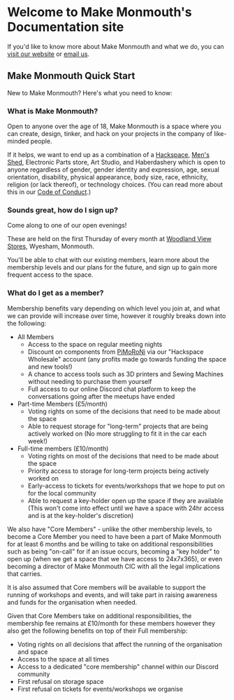 # Welcome to Make Monmouth's Documentation site

If you'd like to know more about Make Monmouth and what we do, you can [visit our website](https://www.makemonmouth.co.uk/) or [email us](mailto:info@makemonmouth.co.uk).

## Make Monmouth Quick Start

New to Make Monmouth? Here's what you need to know:

### What is Make Monmouth?

Open to anyone over the age of 18, Make Monmouth is a space where you can create, design, tinker, and hack on your projects in the company of like-minded people.

If it helps, we want to end up as a combination of a [Hackspace](https://hackspace.org.uk), [Men's Shed](https://menssheds.org.uk/), Electronic Parts store, Art Studio, and Haberdashery which is open to anyone regardless of gender, gender identity and expression, age, sexual orientation, disability, physical appearance, body size, race, ethnicity, religion (or lack thereof), or technology choices. (You can read more about this in our [Code of Conduct](/code-of-conduct).)

### Sounds great, how do I sign up?

Come along to one of our open evenings!

These are held on the first Thursday of every month at [Woodland View Stores](https://goo.gl/maps/cJkfhT5tCQ3i8Az88), Wyesham, Monmouth.

You'll be able to chat with our existing members, learn more about the membership levels and our plans for the future, and sign up to gain more frequent access to the space.

### What do I get as a member?

Membership benefits vary depending on which level you join at, and what we can provide will increase over time, however it roughly breaks down into the following:

* All Members
    * Access to the space on regular meeting nights
    * Discount on components from [PiMoRoNi](https://www.pimoroni.com/) via our "Hackspace Wholesale" account (any profits made go towards funding the space and new tools!)
    * A chance to access tools such as 3D printers and Sewing Machines without needing to purchase them yourself
    * Full access to our online Discord chat platform to keep the conversations going after the meetups have ended
* Part-time Members (£5/month)
    * Voting rights on some of the decisions that need to be made about the space
    * Able to request storage for "long-term" projects that are being actively worked on (No more struggling to fit it in the car each week!)
* Full-time members (£10/month)
    * Voting rights on most of the decisions that need to be made about the space
    * Priority access to storage for long-term projects being actively worked on
    * Early-access to tickets for events/workshops that we hope to put on for the local community
    * Able to request a key-holder open up the space if they are available (This won't come into effect until we have a space with 24hr access and is at the key-holder's discretion)

We also have "Core Members" - unlike the other membership levels, to become a Core Member you need to have been a part of Make Monmouth for at least 6 months and be willing to take on additional responsibilities such as being "on-call" for if an issue occurs, becoming a "key holder" to open up (when we get a space that we have access to 24x7x365), or even becoming a director of Make Monmouth CIC with all the legal implications that carries.

It is also assumed that Core members will be available to support the running of workshops and events, and will take part in raising awareness and funds for the organisation when needed.

Given that Core Members take on additional responsibilities, the membership fee remains at £10/month for these members however they also get the following benefits on top of their Full membership:

* Voting rights on all decisions that affect the running of the organisation and space
* Access to the space at all times
* Access to a dedicated "core membership" channel within our Discord community
* First refusal on storage space
* First refusal on tickets for events/workshops we organise
